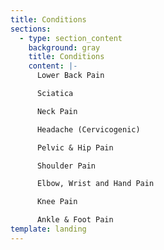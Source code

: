 ```yaml
---
title: Conditions
sections:
  - type: section_content
    background: gray
    title: Conditions
    content: |-
      Lower Back Pain

      Sciatica

      Neck Pain

      Headache (Cervicogenic)

      Pelvic & Hip Pain

      Shoulder Pain

      Elbow, Wrist and Hand Pain

      Knee Pain

      Ankle & Foot Pain
template: landing
---
```

